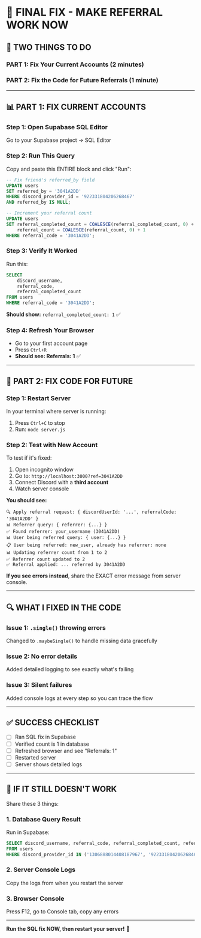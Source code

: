 # 🔧 FINAL FIX - MAKE REFERRAL WORK NOW

## 🎯 TWO THINGS TO DO

### **PART 1: Fix Your Current Accounts (2 minutes)**
### **PART 2: Fix the Code for Future Referrals (1 minute)**

---

## 📊 PART 1: FIX CURRENT ACCOUNTS

### **Step 1: Open Supabase SQL Editor**
Go to your Supabase project → SQL Editor

### **Step 2: Run This Query**

Copy and paste this ENTIRE block and click "Run":

```sql
-- Fix friend's referred_by field
UPDATE users
SET referred_by = '3041A2DD'
WHERE discord_provider_id = '922331804206268467'
AND referred_by IS NULL;

-- Increment your referral count
UPDATE users
SET referral_completed_count = COALESCE(referral_completed_count, 0) + 1,
    referral_count = COALESCE(referral_count, 0) + 1
WHERE referral_code = '3041A2DD';
```

### **Step 3: Verify It Worked**

Run this:

```sql
SELECT 
    discord_username,
    referral_code,
    referral_completed_count
FROM users
WHERE referral_code = '3041A2DD';
```

**Should show:** `referral_completed_count: 1` ✅

### **Step 4: Refresh Your Browser**
- Go to your first account page
- Press `Ctrl+R`
- **Should see: Referrals: 1** ✅

---

## 🚀 PART 2: FIX CODE FOR FUTURE

### **Step 1: Restart Server**

In your terminal where server is running:
1. Press `Ctrl+C` to stop
2. Run: `node server.js`

### **Step 2: Test with New Account**

To test if it's fixed:
1. Open incognito window
2. Go to: `http://localhost:3000?ref=3041A2DD`
3. Connect Discord with a **third account**
4. Watch server console

**You should see:**
```
🔍 Apply referral request: { discordUserId: '...', referralCode: '3041A2DD' }
📊 Referrer query: { referrer: {...} }
✅ Found referrer: your_username (3041A2DD)
📊 User being referred query: { user: {...} }
📋 User being referred: new_user, already has referrer: none
📊 Updating referrer count from 1 to 2
✅ Referrer count updated to 2
✅ Referral applied: ... referred by 3041A2DD
```

**If you see errors instead**, share the EXACT error message from server console.

---

## 🔍 WHAT I FIXED IN THE CODE

### **Issue 1: `.single()` throwing errors**
Changed to `.maybeSingle()` to handle missing data gracefully

### **Issue 2: No error details**
Added detailed logging to see exactly what's failing

### **Issue 3: Silent failures**
Added console logs at every step so you can trace the flow

---

## ✅ SUCCESS CHECKLIST

- [ ] Ran SQL fix in Supabase
- [ ] Verified count is 1 in database
- [ ] Refreshed browser and see "Referrals: 1"
- [ ] Restarted server
- [ ] Server shows detailed logs

---

## 🐛 IF IT STILL DOESN'T WORK

Share these 3 things:

### **1. Database Query Result**
Run in Supabase:
```sql
SELECT discord_username, referral_code, referral_completed_count, referred_by
FROM users
WHERE discord_provider_id IN ('1306888014408187967', '922331804206268467');
```

### **2. Server Console Logs**
Copy the logs from when you restart the server

### **3. Browser Console**
Press F12, go to Console tab, copy any errors

---

**Run the SQL fix NOW, then restart your server!** 🚀

